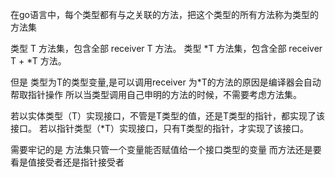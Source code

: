 在go语言中，每个类型都有与之关联的方法，把这个类型的所有方法称为类型的方法集

类型 T 方法集，包含全部 receiver T 方法。
类型 *T 方法集，包含全部 receiver T + *T 方法。

但是 类型为T的类型变量,是可以调用receiver 为*T的方法的原因是编译器会自动帮取指针操作
所以当类型调用自己申明的方法的时候，不需要考虑方法集。




若以实体类型（T）实现接口，不管是T类型的值，还是T类型的指针，都实现了该接口。
若以指针类型（*T）实现接口，只有T类型的指针，才实现了该接口。


需要牢记的是
方法集只管一个变量能否赋值给一个接口类型的变量
而方法还是要看是值接受者还是指针接受者

